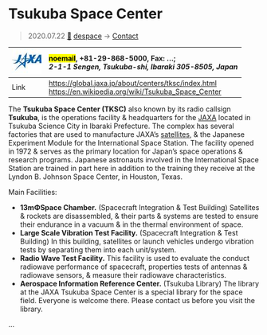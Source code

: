 # Tsukuba Space Center
> 2020.07.22 [🚀](../index/index.md) [despace](index.md) → [Contact](contact.md)

|[![](f/contact/j/jaxa_logo1_thumb.jpg)](f/contact/j/jaxa_logo1.png)|<mark>noemail</mark>, +81-29-868-5000, Fax: …;<br> *2-1-1 Sengen, Tsukuba-shi, Ibaraki 305-8505, Japan*|
|:--|:--|
|Link|<https://global.jaxa.jp/about/centers/tksc/index.html><br> <https://en.wikipedia.org/wiki/Tsukuba_Space_Center>|

The **Tsukuba Space Center (TKSC)** also known by its radio callsign **Tsukuba**, is the operations facility & headquarters for the [JAXA](zz_jaxa.md) located in Tsukuba Science City in Ibaraki Prefecture. The complex has several factories that are used to manufacture JAXA’s [satellites](sc.md), & the Japanese Experiment Module for the International Space Station. The facility opened in 1972 & serves as the primary location for Japan’s space operations & research programs. Japanese astronauts involved in the International Space Station are trained in part here in addition to the training they receive at the Lyndon B. Johnson Space Center, in Houston, Texas.

Main Facilities:

   - **13mΦSpace Chamber.** (Spacecraft Integration & Test Building) Satellites & rockets are disassembled, & their parts & systems are tested to ensure their endurance in a vacuum & in the thermal environment of space.
   - **Large Scale Vibration Test Facility.** (Spacecraft Integration & Test Building) In this building, satellites or launch vehicles undergo vibration tests by separating them into each unit/system.
   - **Radio Wave Test Facility.** This facility is used to evaluate the conduct radiowave performance of spacecraft, properties tests of antennas & radiowave sensors, & measure their radiowave characteristics.
   - **Aerospace Information Reference Center.** (Tsukuba Library) The library at the JAXA Tsukuba Space Center is a special library for the space field. Everyone is welcome there. Please contact us before you visit the library.

<p style="page-break-after:always"> </p>

…

